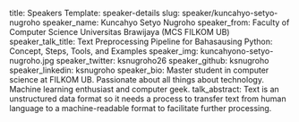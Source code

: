 title: Speakers
Template: speaker-details
slug: speaker/kuncahyo-setyo-nugroho
speaker_name: Kuncahyo Setyo Nugroho
speaker_from: Faculty of Computer Science Universitas Brawijaya (MCS FILKOM UB)
speaker_talk_title: Text Preprocessing Pipeline for Bahasa ​​using Python: Concept, Steps, Tools, and Examples
speaker_img: kuncahyono-setyo-nugroho.jpg
speaker_twitter: ksnugroho26
speaker_github: ksnugroho
speaker_linkedin: ksnugroho
speaker_bio: Master student in computer science at FILKOM UB. Passionate about all things about technology. Machine learning enthusiast and computer geek.
talk_abstract: Text is an unstructured data format so it needs a process to transfer text from human language to a machine-readable format to facilitate further processing.
